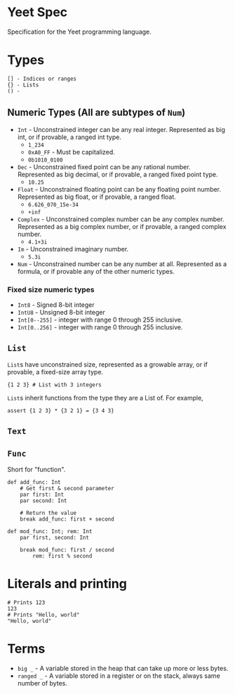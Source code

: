 # Yeet Spec
Specification for the Yeet programming language.

# Types
```
[] - Indices or ranges
{} - Lists
() - 
```

## Numeric Types (All are subtypes of `Num`)
- `Int` - Unconstrained integer can be any real integer.  Represented as big int, or if provable, a ranged int type.
  - `1_234`
  - `0xA0_FF` - Must be capitalized.
  - `0b1010_0100`
- `Dec` - Unconstrained fixed point can be any rational number.  Represented as big decimal, or if provable, a ranged fixed point type.
  - `10.25`
- `Float` - Unconstrained floating point can be any floating point number.  Represented as big float, or if provable, a ranged float.
  - `6.626_070_15e-34`
  - `+inf`
- `Complex` - Unconstrained complex number can be any complex number.  Represented as a big complex number, or if provable, a ranged complex number.
  - `4.1+3i`
- `Im` - Unconstrained imaginary number.
  - `5.3i`
- `Num` - Unconstrained number can be any number at all.  Represented as a formula, or if provable any of the other numeric types.

### Fixed size numeric types
- `Int8` - Signed 8-bit integer
- `IntU8` - Unsigned 8-bit integer
- `Int[0--255]` - integer with range 0 through 255 inclusive.
- `Int[0..256]` - integer with range 0 through 255 inclusive.

## `List`
`List`s have unconstrained size, represented as a growable array, or if provable, a fixed-size array type.
```
{1 2 3} # List with 3 integers
```
`List`s inherit functions from the type they are a List of.  For example,
```
assert {1 2 3} * {3 2 1} = {3 4 3}
```

## `Text`

## `Func`
Short for "function".

```
def add_func: Int
    # Get first & second parameter
    par first: Int
    par second: Int
    
    # Return the value
    break add_func: first + second
    
def mod_func: Int; rem: Int
    par first, second: Int
    
    break mod_func: first / second
        rem: first % second
```

# Literals and printing
```
# Prints 123
123
# Prints "Hello, world"
"Hello, world"
```

# Terms
- `big _` - A variable stored in the heap that can take up more or less bytes.
- `ranged _` - A variable stored in a register or on the stack, always same number of bytes.
